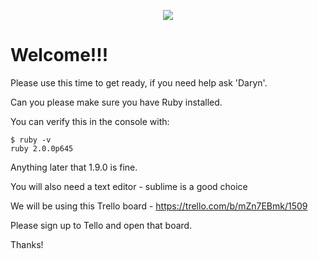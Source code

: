 <p align="center"><img src ="http://theironyard.com/images/home/tiy-logo.png" /></p>

# Welcome!!!

Please use this time to get ready, if you need help ask 'Daryn'.

Can you please make sure you have Ruby installed. 

You can verify this in the console with:
```
$ ruby -v
ruby 2.0.0p645
```

Anything later that 1.9.0 is fine.

You will also need a text editor - sublime is a good choice

We will be using this Trello board - https://trello.com/b/mZn7EBmk/1509

Please sign up to Tello and open that board. 

Thanks!
